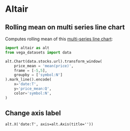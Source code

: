 # Altair

## Rolling mean on multi series line chart

Computes rolling mean of this [multi-series line chart](https://altair-viz.github.io/gallery/multi_series_line.html):

```python
import altair as alt
from vega_datasets import data

alt.Chart(data.stocks.url).transform_window(
    price_mean = 'mean(price)',
    frame = [-5,5],
    groupby = ['symbol:N']
).mark_line().encode(
    x='date:T',
    y='price_mean:Q',
    color='symbol:N',
)
```


## Change axis label
`alt.X('date:T', axis=alt.Axis(title=''))`
